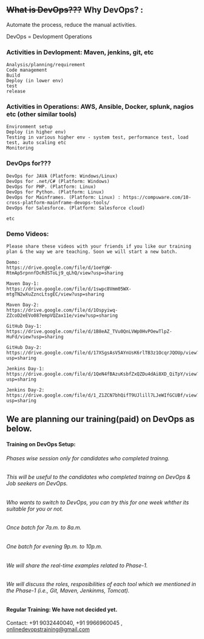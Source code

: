 
## ~~What is DevOps???~~ Why DevOps? : 

Automate the process, reduce the manual activities.

DevOps = Devlopment Operations

### Activities in Devlopment: Maven, jenkins, git, etc

	Analysis/planning/requirement
	Code management
	Build 
	Deploy (in lower env)
	test
	release
	
### Activities in Operations: AWS, Ansible, Docker, splunk, nagios etc (other similar tools)
	
	Environment setup
	Deploy (in higher env)
	Testing in various higher env - system test, performance test, load test, auto scaling etc
	Monitoring
	
### DevOps for???

	DevOps for JAVA (Platform: Windows/Linux)
	DevOps for .net/C# (Platform: Windows)
	DevOps for PHP. (Platform: Linux)
	DevOps for Python. (Platform: Linux)
	DevOps for Mainframes. (Platform: Linux) : https://compuware.com/10-cross-platform-mainframe-devops-tools/
	DevOps for Salesforce. (Platform: Salesforce cloud)
	
	etc	

### Demo Videos:


	Please share these videos with your friends if you like our training plan & the way we are teaching. Soon we will start a new batch.

	Demo:
	https://drive.google.com/file/d/1oeYgW-RtmAp5rpnnfDcRdSToLj9_qLhQ/view?usp=sharing

	Maven Day-1:
	https://drive.google.com/file/d/1swpc8Vmm05WX-mtgTN2wXuZzncLtsgEC/view?usp=sharing

	Maven Day-2: 
	https://drive.google.com/file/d/1Ospyiwq-ZZcoD2eEVo087empVQZax11e/view?usp=sharing

	GitHub Day-1:
	https://drive.google.com/file/d/1B8eAZ_TVu0QnLVWp0HvPOewTlpZ-HuFd/view?usp=sharing

	GitHub Day-2: 
	https://drive.google.com/file/d/17XSgsAsV5AYnUsK6rlTB3z1OcqrJQOUp/view?usp=sharing

	Jenkins Day-1:
	https://drive.google.com/file/d/1QeN4fBAzuKsbfZxQZDu4dAi8XD_QiTpY/view?usp=sharing

	Jenkins Day-2:
	https://drive.google.com/file/d/1_Z1ZCN7bhQifT9UJlill7LJeWIfGCUBf/view?usp=sharing

## We are planning our training(paid) on DevOps as below.

#### Training on DevOps Setup:

###### Phases wise session only for candidates who completed trainng. 

###### This will be useful to the candidates who completed trainng on DevOps & Job seekers on DevOps.
	    
###### Who wants to switch to DevOps, you can try this for one week whther its suitable for you or not.

###### Once batch for 7a.m. to 8a.m.

###### One batch for evening 9p.m. to 10p.m.

###### We will share the real-time examples related to Phase-1.

###### We will discuss the roles, resposibilities of each tool which we mentioned in the Phase-1 (i.e., Git, Maven, Jenkinms, Tomcat).

#### Regular Training: We have not decided yet.

Contact: +91 9032440040, +91 9966960045 , onlinedevopstraining@gmail.com
    
